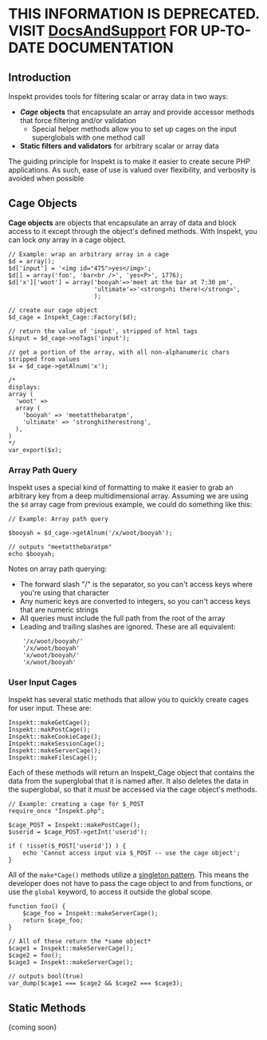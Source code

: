 # THIS INFORMATION IS DEPRECATED. VISIT [DocsAndSupport](DocsAndSupport.md) FOR UP-TO-DATE DOCUMENTATION #

## Introduction ##

Inspekt provides tools for filtering scalar or array data in two ways:

  * **_Cage_ objects** that encapsulate an array and provide accessor methods that force filtering and/or validation
    * Special helper methods allow you to set up cages on the input superglobals with one method call
  * **Static filters and validators** for arbitrary scalar or array data

The guiding principle for Inspekt is to make it easier to create secure PHP applications.  As such, ease of use is valued over flexibility, and verbosity is avoided when possible

## Cage Objects ##

**Cage objects** are objects that encapsulate an array of data and block access to it except through the object's defined methods.  With Inspekt, you can lock _any_ array in a cage object.

```
// Example: wrap an arbitrary array in a cage
$d = array();
$d['input'] = '<img id="475">yes</img>';
$d[] = array('foo', 'bar<br />', 'yes<P>', 1776);
$d['x']['woot'] = array('booyah'=>'meet at the bar at 7:30 pm',
						'ultimate'=>'<strong>hi there!</strong>',
						);

// create our cage object
$d_cage = Inspekt_Cage::Factory($d);

// return the value of 'input', stripped of html tags
$input = $d_cage->noTags('input');

// get a portion of the array, with all non-alphanumeric chars stripped from values
$x = $d_cage->getAlnum('x');

/*
displays:
array (
  'woot' => 
  array (
    'booyah' => 'meetatthebaratpm',
    'ultimate' => 'stronghitherestrong',
  ),
)
*/
var_export($x);

```


### Array Path Query ###

Inspekt uses a special kind of formatting to make it easier to grab an arbitrary key from a deep multidimensional array.  Assuming we are using the `$d` array cage from previous example, we could do something like this:

```
// Example: Array path query

$booyah = $d_cage->getAlnum('/x/woot/booyah');

// outputs "meetatthebaratpm"
echo $booyah;

```

Notes on array path querying:

  * The forward slash "/" is the separator, so you can't access keys where you're using that character
  * Any numeric keys are converted to integers, so you can't access keys that are numeric strings
  * All queries must include the full path from the root of the array
  * Leading and trailing slashes are ignored.  These are all equivalent:
```
    '/x/woot/booyah/'
    '/x/woot/booyah'
    'x/woot/booyah/'
    'x/woot/booyah'
```



### User Input Cages ###

Inspekt has several static methods that allow you to quickly create cages for user input.  These are:

```
Inspekt::makeGetCage();
Inspekt::makPostCage();
Inspekt::makeCookieCage();
Inspekt::makeSessionCage();
Inspekt::makeServerCage();
Inspekt::makeFilesCage();
```

Each of these methods will return an Inspekt\_Cage object that contains the data from the superglobal that it is named after.  It also deletes the data in the superglobal, so that it _must_ be accessed via the cage object's methods.

```
// Example: creating a cage for $_POST
require_once "Inspekt.php";

$cage_POST = Inspekt::makePostCage();
$userid = $cage_POST->getInt('userid');

if ( !isset($_POST['userid']) ) {
    echo 'Cannot access input via $_POST -- use the cage object';
}
```


All of the `make*Cage()` methods utilize a [singleton pattern](http://en.wikipedia.org/wiki/Singleton_pattern).  This means the developer does not have to pass the cage object to and from functions, or use the `global` keyword, to access it outside the global scope.

```
function foo() {
    $cage_foo = Inspekt::makeServerCage();
    return $cage_foo;
}

// All of these return the *same object*
$cage1 = Inspekt::makeServerCage();
$cage2 = foo();
$cage3 = Inspekt::makeServerCage();

// outputs bool(true)
var_dump($cage1 === $cage2 && $cage2 === $cage3);
```


## Static Methods ##


{coming soon}










